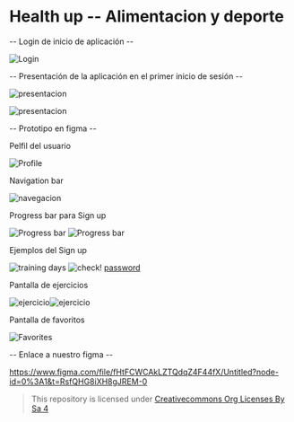 # Health up -- Alimentacion y deporte
    
-- Login de inicio de aplicación --

![Login](img/login.png)



-- Presentación de la aplicación en el primer inicio de sesión --

![presentacion](img/presentacion1.png)

![presentacion](img/presentacion2.png)



-- Prototipo en figma --

Pelfil del usuario

![Profile](img/profile.png)

Navigation bar

![navegacion](img/navegacion.png)

Progress bar para Sign up

![Progress bar](img/progress1.png)  ![Progress bar](img/progress2.png)

Ejemplos del Sign up

![training days](img/capable.png)   ![check](img/check.png)!    [password](img/password.png)

Pantalla de ejercicios

![ejercicio](img/ejercicios1.png)![ejercicio](img/ejercicios2.png)

Pantalla de favoritos

![Favorites](img/favoritos.png)



-- Enlace a nuestro figma --

https://www.figma.com/file/fHtFCWCAkLZTQdqZ4F44fX/Untitled?node-id=0%3A1&t=RsfQHG8iXH8gJREM-0


>This repository is licensed under
>[Creativecommons Org Licenses By Sa 4](http://creativecommons.org/licenses/by-sa/4.0/)